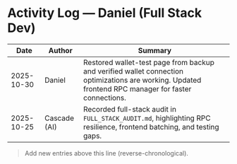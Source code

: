# Activity Log — Daniel (Full Stack Dev)

| Date | Author | Summary |
|------|--------|---------|
| 2025-10-30 | Daniel | Restored wallet-test page from backup and verified wallet connection optimizations are working. Updated frontend RPC manager for faster connections. |
| 2025-10-25 | Cascade (AI) | Recorded full-stack audit in `FULL_STACK_AUDIT.md`, highlighting RPC resilience, frontend batching, and testing gaps. |

> Add new entries above this line (reverse-chronological).
